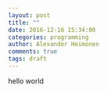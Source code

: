 ```yaml
---
layout: post
title: ""
date: 2016-12-16 15:34:00
categories: programming
author: Alexander Heimonen
comments: true
tags: draft
---
```


hello world